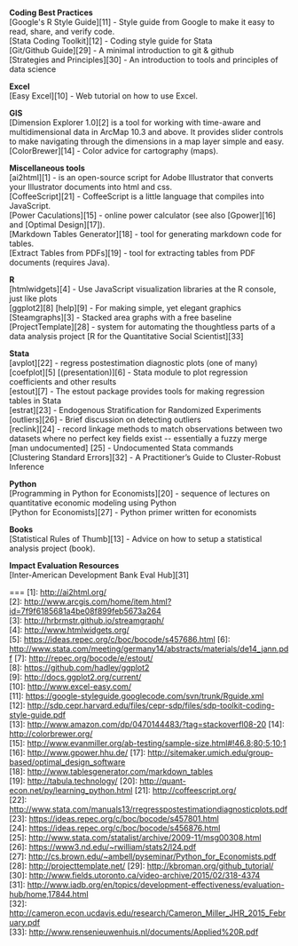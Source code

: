 ####   
**Coding Best Practices**  
[Google's R Style Guide][11] - Style guide from Google to make it easy to read, share, and verify code.  
[Stata Coding Toolkit][12] - Coding style guide for Stata  
[Git/Github Guide][29] - A minimal introduction to git & github  
[Strategies and Principles][30] - An introduction to tools and principles of data science  

**Excel**  
[Easy Excel][10] - Web tutorial on how to use Excel.

**GIS**  
[Dimension Explorer 1.0][2] is a tool for working with time-aware and multidimensional data in ArcMap 10.3 and above.  It provides slider controls to make navigating through the dimensions in a map layer simple and easy.  
[ColorBrewer][14] - Color advice for cartography (maps).  

**Miscellaneous tools**  
[ai2html][1] - is an open-source script for Adobe Illustrator that converts your Illustrator documents into html and css.  
[CoffeeScript][21] - CoffeeScript is a little language that compiles into JavaScript.  
[Power Caculations][15] - online power calculator (see also [Gpower][16] and [Optimal Design][17]).  
[Markdown Tables Generator][18] - tool for generating markdown code for tables.   
[Extract Tables from PDFs][19] - tool for extracting tables from PDF documents  (requires Java).

**R**  
[htmlwidgets][4] - Use JavaScript visualization libraries at the R console, just like plots  
[ggplot2][8] [help][9] - For making simple, yet elegant graphics  
[Steamgraphs][3] - Stacked area graphs with a free baseline    
[ProjectTemplate][28] - system for automating the thoughtless parts of a data analysis project
[R for the Quantitative Social Scientist][33]  

**Stata**    
[avplot][22] - regress postestimation diagnostic plots (one of many)  
[coefplot][5] [(presentation)][6] - Stata module to plot regression coefficients and other results  
[estout][7] - The estout package provides tools for making regression tables in Stata  
[estrat][23] - Endogenous Stratification for Randomized Experiments  
[outliers][26] - Brief discussion on detecting outliers  
[reclink][24] - record linkage methods to match observations between two datasets where no perfect key fields exist -- essentially a fuzzy merge  
[man undocumented] [25] - Undocumented Stata commands  
[Clustering Standard Errors][32] - A Practitioner’s Guide to Cluster-Robust Inference  

**Python**  
[Programming in Python for Economists][20] - sequence of lectures on quantitative economic modeling using Python  
[Python for Economists][27] - Python primer written for economists  

**Books**  
[Statistical Rules of Thumb][13] - Advice on how to setup a statistical analysis project (book).  

**Impact Evaluation Resources**  
[Inter-American Development Bank Eval Hub][31]  

===
[1]: http://ai2html.org/  
[2]: http://www.arcgis.com/home/item.html?id=7f9f6185681a4be08f899feb5673a264  
[3]: http://hrbrmstr.github.io/streamgraph/  
[4]: http://www.htmlwidgets.org/  
[5]: https://ideas.repec.org/c/boc/bocode/s457686.html
[6]: http://www.stata.com/meeting/germany14/abstracts/materials/de14_jann.pdf
[7]: http://repec.org/bocode/e/estout/  
[8]: https://github.com/hadley/ggplot2  
[9]: http://docs.ggplot2.org/current/  
[10]: http://www.excel-easy.com/  
[11]: https://google-styleguide.googlecode.com/svn/trunk/Rguide.xml  
[12]: http://sdp.cepr.harvard.edu/files/cepr-sdp/files/sdp-toolkit-coding-style-guide.pdf  
[13]: http://www.amazon.com/dp/0470144483/?tag=stackoverfl08-20
[14]: http://colorbrewer.org/  
[15]: http://www.evanmiller.org/ab-testing/sample-size.html#!46.8;80;5;10;1
[16]: http://www.gpower.hhu.de/ 
[17]: http://sitemaker.umich.edu/group-based/optimal_design_software  
[18]: http://www.tablesgenerator.com/markdown_tables  
[19]: http://tabula.technology/
[20]: http://quant-econ.net/py/learning_python.html
[21]: http://coffeescript.org/  
[22]: http://www.stata.com/manuals13/rregresspostestimationdiagnosticplots.pdf  
[23]: https://ideas.repec.org/c/boc/bocode/s457801.html  
[24]: https://ideas.repec.org/c/boc/bocode/s456876.html  
[25]: http://www.stata.com/statalist/archive/2009-11/msg00308.html  
[26]: https://www3.nd.edu/~rwilliam/stats2/l24.pdf  
[27]: http://cs.brown.edu/~ambell/pyseminar/Python_for_Economists.pdf 
[28]: http://projecttemplate.net/ 
[29]: http://kbroman.org/github_tutorial/  
[30]: http://www.fields.utoronto.ca/video-archive/2015/02/318-4374  
[31]: http://www.iadb.org/en/topics/development-effectiveness/evaluation-hub/home,17844.html  
[32]: http://cameron.econ.ucdavis.edu/research/Cameron_Miller_JHR_2015_February.pdf  
[33]: http://www.rensenieuwenhuis.nl/documents/Applied%20R.pdf  
